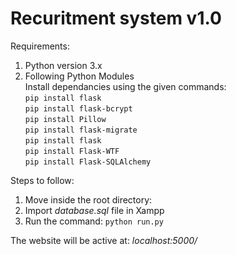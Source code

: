 # Recuritment system v1.0

Requirements: 
1) Python version 3.x
2) Following Python Modules   
	Install dependancies using the given commands:  
```pip install flask```  
```pip install flask-bcrypt```  
```pip install Pillow```  
```pip install flask-migrate```  
```pip install flask```  
```pip install Flask-WTF```  
```pip install Flask-SQLAlchemy```   

Steps to follow: 
1) Move inside the root directory: 
2) Import *database.sql* file in Xampp  
3) Run the command: 
  ```python run.py```

The website will be active at: *localhost:5000/*
